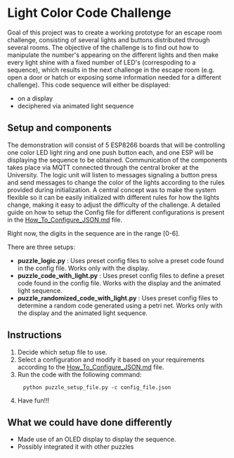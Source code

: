 Light Color Code Challenge
==========================

Goal of this project was to create a working prototype for an escape room challenge, consisting of several lights and buttons distributed through several rooms.
The objective of the challenge is to find out how to manipulate the number's appearing on the different lights and then make every light shine with a fixed number of LED's (correspoding to a sequence), which results in the next challenge in the escape room (e.g. open a door or hatch or exposing some information needed for a different challenge).
This code sequence will either be displayed:
- on a display
- deciphered via animated light sequence


Setup and components
--------------------

The demonstration will consist of 5 ESP8266 boards that will be controlling one color LED light ring and one push button each, and one ESP will be displaying the sequence to be obtained.
Communication of the components takes place via MQTT connected through the central broker at the University.
The logic unit will listen to messages signaling a button press and send messages to change the color of the lights according to the rules provided during initialization.
A central concept was to make the system flexible so it can be easily initialized with different rules for how the lights change, making it easy to adjust the difficulty of the challenge.
A detailed guide on how to setup the Config file for different configurations is present in  the [How_To_Configure_JSON.md](https://github.com/ubilab-ss21/escape-room---light-code/blob/main/config_files/How_To_Configure_JSON.md) file.

Right now, the digits in the sequence are in the range [0-6].

There are three setups:
- **puzzle_logic.py**       : Uses preset config files to solve a preset code found in the config file. Works only with the display.
- **puzzle_code_with_light.py**       : Uses preset config files to define a preset code found in the config file. Works with the display and the animated light sequence.
- **puzzle_randomized_code_with_light.py**       : Uses preset config files to determine a random code generated using a petri net. Works only with  the display and the animated light sequence.
 

Instructions
--------------------

1. Decide which setup file to use.
2. Select a configuration and modify it based on your requirements according to the [How_To_Configure_JSON.md](https://github.com/ubilab-ss21/escape-room---light-code/blob/main/config_files/How_To_Configure_JSON.md) file.
3. Run the code with the following command: 
 ```
      python puzzle_setup_file.py -c config_file.json
 ```
4. Have fun!!!


What we could have done differently
--------------------
- Made use of an OLED display to display the sequence.
- Possibly integrated it with other puzzles
